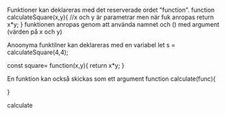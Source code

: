 Funktioner kan deklareras med det reserverade ordet "function".
    function calculateSquare(x,y){  //x och y är parametrar men när fuk anropas 
        return x*y;
    }
    funktionen anropas genom att använda namnet och () med argument (värden på x och y)

Anoonyma funktilner kan deklareras med en variabel
let s = calculateSquare(4,4);

const square= function(x,y){
    return x*y;
}

En funktion kan också skickas som ett argument
function calculate(func){

}

calculate